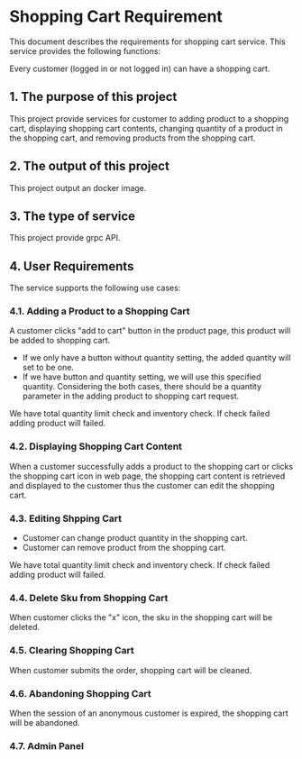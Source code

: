 # Shopping Cart Requirement

This document describes the requirements for shopping cart service.
This service provides the following functions:

Every customer (logged in or not logged in) can have a shopping cart.

## 1. The purpose of this project
This project provide services for customer to adding product to a shopping cart, displaying shopping cart contents, changing quantity of a product in the shopping cart, and removing products from the shopping cart.

## 2. The output of this project
This project output an docker image.

## 3. The type of service
This project provide grpc API.

## 4. User Requirements
The service supports the following use cases:

### 4.1. Adding a Product to a Shopping Cart
A customer clicks "add to cart" button in the product page, this product will be added to shopping cart.  
* If we only have a button without quantity setting, the added quantity will set to be one.  
* If we have button and quantity setting, we will use this specified quantity.
Considering the both cases, there should be a quantity parameter in the adding product to shopping cart request.

We have total quantity limit check and inventory check. If check failed adding product will failed.

### 4.2. Displaying Shopping Cart Content
When a customer successfully adds a product to the shopping cart or clicks the shopping cart icon in web page, the shopping cart content is retrieved and displayed to the customer thus the customer can edit the shopping cart. 

### 4.3. Editing Shpping Cart
* Customer can change product quantity in the shopping cart.
* Customer can remove product from the shopping cart.

We have total quantity limit check and inventory check. If check failed adding product will failed.

### 4.4. Delete Sku from Shopping Cart
When customer clicks the "x" icon, the sku in the shopping cart will be deleted.

### 4.5. Clearing Shopping Cart
When customer submits the order, shopping cart will be cleaned.

### 4.6. Abandoning Shopping Cart
When the session of an anonymous customer is expired, the shopping cart will be abandoned.

### 4.7. Admin Panel
